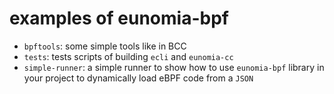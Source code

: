 # examples of eunomia-bpf

- `bpftools`: some simple tools like in BCC
- `tests`: tests scripts of building `ecli` and `eunomia-cc`
- `simple-runner`: a simple runner to show how to use `eunomia-bpf` library in your project to dynamically load eBPF code from a `JSON`
